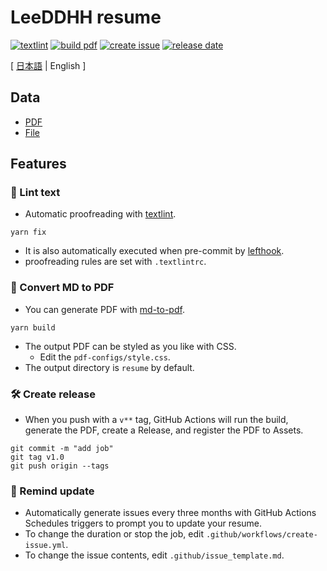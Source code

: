 # LeeDDHH resume

[![textlint](https://img.shields.io/github/workflow/status/LeeDDHH/resume/lint%20text?label=textlint&logo=github&color=yellow)](https://github.com/LeeDDHH/resume/actions?query=workflow%3A%22lint+text%22)
[![build pdf](https://img.shields.io/github/workflow/status/LeeDDHH/resume/build-pdf?label=build%20pdf&logo=github)](https://github.com/LeeDDHH/resume/actions?query=workflow%3A%22build+pdf%22)
[![create issue](https://img.shields.io/github/workflow/status/LeeDDHH/resume/create%20issue?label=create%20issue&logo=github&color=orange)](https://github.com/LeeDDHH/resume/actions?query=workflow%3A%22create+issue%22)
[![release date](https://img.shields.io/github/release-date/LeeDDHH/resume?color=blue&logo=github)](https://github.com/LeeDDHH/resume/releases)

[ [日本語](https://github.com/LeeDDHH/resume/blob/main/README.md) | English ]

## Data

- [PDF](https://github.com/LeeDDHH/resume/releases)
- [File](https://github.com/LeeDDHH/resume/blob/master/docs/README.md)

## Features

### 💅 Lint text

- Automatic proofreading with [textlint](https://github.com/textlint/textlint).

```
yarn fix
```

- It is also automatically executed when pre-commit by [lefthook](https://github.com/evilmartians/lefthook).
- proofreading rules are set with `.textlintrc`.

### 📝 Convert MD to PDF

- You can generate PDF with [md-to-pdf](https://github.com/simonhaenisch/md-to-pdf).

```
yarn build
```

- The output PDF can be styled as you like with CSS.
  - Edit the `pdf-configs/style.css`.
- The output directory is `resume` by default.

### 🛠 Create release

- When you push with a `v**` tag, GitHub Actions will run the build, generate the PDF, create a Release, and register the PDF to Assets.

```
git commit -m "add job"
git tag v1.0
git push origin --tags
```

### 📆 Remind update

- Automatically generate issues every three months with GitHub Actions Schedules triggers to prompt you to update your resume.
- To change the duration or stop the job, edit `.github/workflows/create-issue.yml`.
- To change the issue contents, edit `.github/issue_template.md`.
